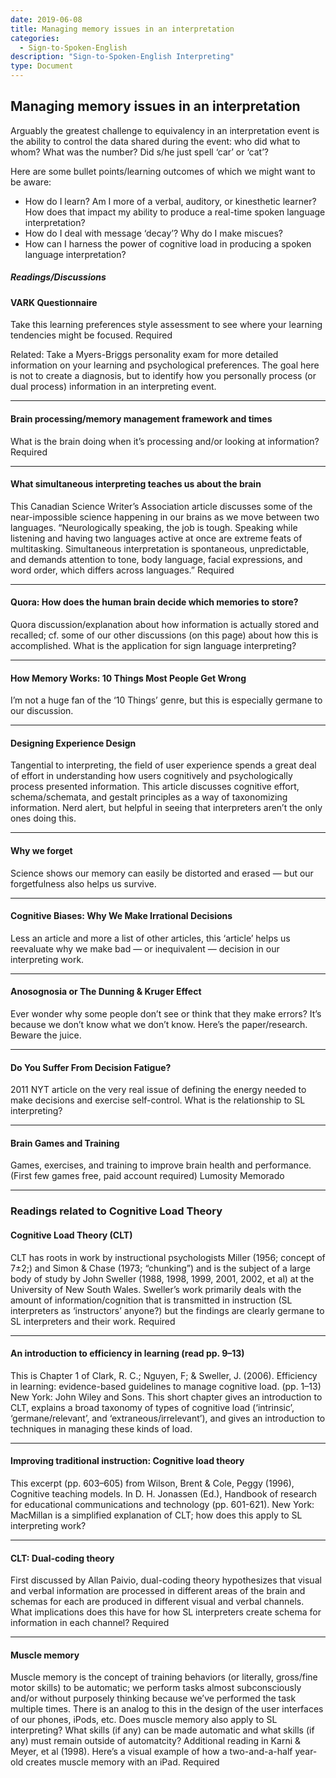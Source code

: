 ```yaml
---
date: 2019-06-08
title: Managing memory issues in an interpretation
categories:
  - Sign-to-Spoken-English
description: "Sign-to-Spoken-English Interpreting"
type: Document
---
```

## Managing memory issues in an interpretation

Arguably the greatest challenge to equivalency in an interpretation event is the ability to control the data shared during the event: who did what to whom? What was the number? Did s/he just spell ‘car’ or ‘cat’?

Here are some bullet points/learning outcomes of which we might want to be aware:
* How do I learn? Am I more of a verbal, auditory, or kinesthetic learner? How does that impact my ability to produce a real-time spoken language interpretation?
* How do I deal with message ‘decay’? Why do I make miscues?
* How can I harness the power of cognitive load in producing a spoken language interpretation?

##### Readings/Discussions
#### VARK Questionnaire
Take this learning preferences style assessment to see where your learning tendencies might be focused. Required

Related: Take a Myers-Briggs personality exam for more detailed information on your learning and psychological preferences. The goal here is not to create a diagnosis, but to identify how you personally process (or dual process) information in an interpreting event.
***
#### Brain processing/memory management framework and times
What is the brain doing when it’s processing and/or looking at information? Required
***
#### What simultaneous interpreting teaches us about the brain
This Canadian Science Writer’s Association article discusses some of the near-impossible science happening in our brains as we move between two languages. “Neurologically speaking, the job is tough. Speaking while listening and having two languages active at once are extreme feats of multitasking. Simultaneous interpretation is spontaneous, unpredictable, and demands attention to tone, body language, facial expressions, and word order, which differs across languages.” Required
***
#### Quora: How does the human brain decide which memories to store?
Quora discussion/explanation about how information is actually stored and recalled; cf. some of our other discussions (on this page) about how this is accomplished. What is the application for sign language interpreting?
***
#### How Memory Works: 10 Things Most People Get Wrong
I’m not a huge fan of the ‘10 Things’ genre, but this is especially germane to our discussion.
***
#### Designing Experience Design
Tangential to interpreting, the field of user experience spends a great deal of effort in understanding how users cognitively and psychologically process presented information. This article discusses cognitive effort, schema/schemata, and gestalt principles as a way of taxonomizing information. Nerd alert, but helpful in seeing that interpreters aren’t the only ones doing this.
***
#### Why we forget
Science shows our memory can easily be distorted and erased — but our forgetfulness also helps us survive.
***
#### Cognitive Biases: Why We Make Irrational Decisions
Less an article and more a list of other articles, this ‘article’ helps us reevaluate why we make bad — or inequivalent — decision in our interpreting work.
***
#### Anosognosia or The Dunning & Kruger Effect
Ever wonder why some people don’t see or think that they make errors? It’s because we don’t know what we don’t know. Here’s the paper/research. Beware the juice.
***
#### Do You Suffer From Decision Fatigue?
2011 NYT article on the very real issue of defining the energy needed to make decisions and exercise self-control. What is the relationship to SL interpreting?
***
#### Brain Games and Training
Games, exercises, and training to improve brain health and performance. (First few games free, paid account required)
Lumosity
Memorado
***
### Readings related to Cognitive Load Theory
#### Cognitive Load Theory (CLT)
CLT has roots in work by instructional psychologists Miller (1956; concept of 7±2;) and Simon & Chase (1973; “chunking”) and is the subject of a large body of study by John Sweller (1988, 1998, 1999, 2001, 2002, et al) at the University of New South Wales. Sweller’s work primarily deals with the amount of information/cognition that is transmitted in instruction (SL interpreters as ‘instructors’ anyone?) but the findings are clearly germane to SL interpreters and their work. Required
***
#### An introduction to efficiency in learning (read pp. 9–13)
This is Chapter 1 of Clark, R. C.; Nguyen, F; & Sweller, J. (2006). Efficiency in learning: evidence-based guidelines to manage cognitive load. (pp. 1–13) New York: John Wiley and Sons. This short chapter gives an introduction to CLT, explains a broad taxonomy of types of cognitive load (‘intrinsic’, ‘germane/relevant’, and ‘extraneous/irrelevant’), and gives an introduction to techniques in managing these kinds of load.
***
#### Improving traditional instruction: Cognitive load theory
This excerpt (pp. 603–605) from Wilson, Brent & Cole, Peggy (1996), Cognitive teaching models. In D. H. Jonassen (Ed.), Handbook of research for educational communications and technology (pp. 601-621). New York: MacMillan is a simplified explanation of CLT; how does this apply to SL interpreting work?
***
#### CLT: Dual-coding theory
First discussed by Allan Paivio, dual-coding theory hypothesizes that visual and verbal information are processed in different areas of the brain and schemas for each are produced in different visual and verbal channels. What implications does this have for how SL interpreters create schema for information in each channel? Required
***
#### Muscle memory
Muscle memory is the concept of training behaviors (or literally, gross/fine motor skills) to be automatic; we perform tasks almost subconsciously and/or without purposely thinking because we’ve performed the task multiple times. There is an analog to this in the design of the user interfaces of our phones, iPods, etc. Does muscle memory also apply to SL interpreting? What skills (if any) can be made automatic and what skills (if any) must remain outside of automatcity? Additional reading in Karni & Meyer, et al (1998). Here’s a visual example of how a two-and-a-half year-old creates muscle memory with an iPad. Required